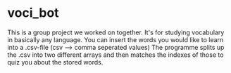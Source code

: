 # voci_bot

This is a group project we worked on together.
It's for studying vocabulary in basically any language.
You can insert the words you would like to learn into a .csv-file (csv --> comma seperated values)
The programme splits up the .csv into two different arrays and then matches the indexes of those to quiz you about the stored words.
